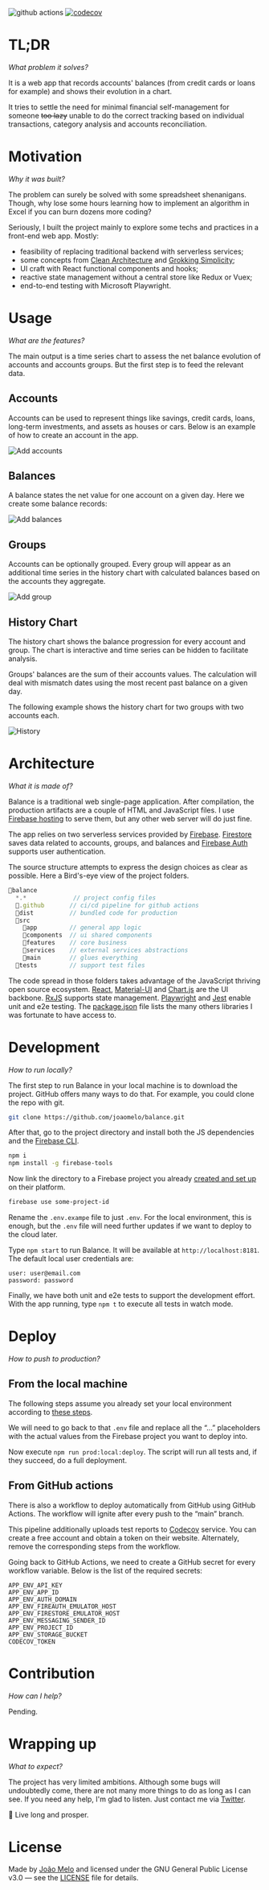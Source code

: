 ![github actions](https://github.com/joaomelo/balance/actions/workflows/publish.yml/badge.svg)
[![codecov](https://codecov.io/gh/joaomelo/balance/branch/main/graph/badge.svg?token=3ZkBAWh6qg)](https://codecov.io/gh/joaomelo/balance)

# TL;DR
_What problem it solves?_

It is a web app that records accounts' balances (from credit cards or loans for example) and shows their evolution in a chart.

It tries to settle the need for minimal financial self-management for someone ~~too lazy~~ unable to do the correct tracking based on individual transactions, category analysis and accounts reconciliation. 

# Motivation
_Why it was built?_

The problem can surely be solved with some spreadsheet shenanigans. Though, why lose some hours learning how to implement an algorithm in Excel if you can burn dozens more coding?

Seriously, I built the project mainly to explore some techs and practices in a front-end web app. Mostly:
- feasibility of replacing traditional backend with serverless services;
- some concepts from [Clean Architecture](https://www.amazon.com/Clean-Architecture-Craftsmans-Software-Structure-ebook-dp-B075LRM681/dp/B075LRM681/ref=mt_other?_encoding=UTF8&me=&qid=) and [Grokking Simplicity](https://www.manning.com/books/grokking-simplicity?gclid=CjwKCAjw3MSHBhB3EiwAxcaEu7fdoYDomaXaYdL8obQ_-fKzSvr_gqgYZzf_s53g9lpfPHfTnG1sARoCFLYQAvD_BwE);
- UI craft with React functional components and hooks;
- reactive state management without a central store like Redux or Vuex;
- end-to-end testing with Microsoft Playwright.

# Usage
_What are the features?_

The main output is a time series chart to assess the net balance evolution of accounts and accounts groups. But the first step is to feed the relevant data.

## Accounts

Accounts can be used to represent things like savings, credit cards, loans, long-term investments, and assets as houses or cars. Below is an example of how to create an account in the app.

![Add accounts](docs/add-accounts.gif)

## Balances

A balance states the net value for one account on a given day. Here we create some balance records:

![Add balances](docs/add-balances.gif)

## Groups

Accounts can be optionally grouped. Every group will appear as an additional time series in the history chart with calculated balances based on the accounts they aggregate.

![Add group](docs/add-groups.gif)

## History Chart

The history chart shows the balance progression for every account and group. The chart is interactive and time series can be hidden to facilitate analysis.

Groups' balances are the sum of their accounts values. The calculation will deal with mismatch dates using the most recent past balance on a given day.

The following example shows the history chart for two groups with two accounts each.  

![History](docs/history.gif)

# Architecture
_What it is made of?_

Balance is a traditional web single-page application. After compilation, the production artifacts are a couple of HTML and JavaScript files. I use [Firebase hosting](https://firebase.google.com/docs/hosting) to serve them, but any other web server will do just fine.

The app relies on two serverless services provided by [Firebase](https://firebase.google.com/). [Firestore](https://firebase.google.com/docs/firestore) saves data related to accounts, groups, and balances and [Firebase Auth](https://firebase.google.com/docs/auth) supports user authentication.

The source structure attempts to express the design choices as clear as possible. Here a Bird's-eye view of the project folders.

``` js
📂balance
  *.*             // project config files
  📁.github       // ci/cd pipeline for github actions 
  📁dist          // bundled code for production
  📁src
    📁app         // general app logic
    📁components  // ui shared components
    📁features    // core business
    📁services    // external services abstractions
    📁main        // glues everything
  📁tests         // support test files
```

The code spread in those folders takes advantage of the JavaScript thriving open source ecosystem. [React](https://reactjs.org/), [Material-UI](https://material-ui.com/) and [Chart.js](https://www.chartjs.org/) are the UI backbone. [RxJS](https://rxjs.dev/) supports state management. [Playwright](https://playwright.dev/) and [Jest](https://jestjs.io/) enable unit and e2e testing. The [package.json](package.json) file lists the many others libraries I was fortunate to have access to.

# Development
_How to run locally?_

The first step to run Balance in your local machine is to download the project. GitHub offers many ways to do that. For example, you could clone the repo with git.

``` bash
git clone https://github.com/joaomelo/balance.git
```

After that, go to the project directory and install both the JS dependencies and the [Firebase CLI](https://firebase.google.com/docs/cli).

``` bash
npm i
npm install -g firebase-tools
```

Now link the directory to a Firebase project you already [created and set up](https://firebase.google.com/docs/web/setup) on their platform.

``` bash
firebase use some-project-id
```

Rename the `.env.exampe` file to just `.env`. For the local environment, this is enough, but the `.env` file will need further updates if we want to deploy to the cloud later.

Type `npm start` to run Balance. It will be available at `http://localhost:8181`. The default local user credentials are:

```
user: user@email.com
password: password
```

Finally, we have both unit and e2e tests to support the development effort. With the app running, type `npm t` to execute all tests in watch mode.

# Deploy
_How to push to production?_

## From the local machine 

The following steps assume you already set your local environment according to [these steps](#development).

We will need to go back to that `.env` file and replace all the “…” placeholders with the actual values from the Firebase project you want to deploy into.

Now execute `npm run prod:local:deploy`. The script will run all tests and, if they succeed, do a full deployment.

## From GitHub actions

There is also a workflow to deploy automatically from GitHub using GitHub Actions. The workflow will ignite after every push to the “main” branch.

This pipeline additionally uploads test reports to [Codecov]( https://about.codecov.io) service. You can create a free account and obtain a token on their website. Alternately, remove the corresponding steps from the workflow.

Going back to GitHub Actions, we need to create a GitHub secret for every workflow variable. Below is the list of the required secrets:

```
APP_ENV_API_KEY
APP_ENV_APP_ID
APP_ENV_AUTH_DOMAIN
APP_ENV_FIREAUTH_EMULATOR_HOST
APP_ENV_FIRESTORE_EMULATOR_HOST
APP_ENV_MESSAGING_SENDER_ID
APP_ENV_PROJECT_ID
APP_ENV_STORAGE_BUCKET
CODECOV_TOKEN
```

# Contribution
_How can I help?_

Pending.

# Wrapping up
_What to expect?_

The project has very limited ambitions. Although some bugs will undoubtedly come, there are not many more things to do as long as I can see. If you need any help, I'm glad to listen. Just contact me via [Twitter](https://twitter.com/joaomeloplus).

🖖 Live long and prosper.

# License
Made by [João Melo](https://twitter.com/joaomeloplus) and licensed under the GNU General Public License v3.0 — see the [LICENSE](LICENSE) file for details.